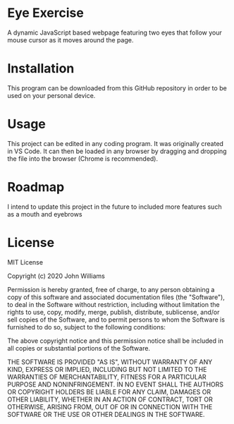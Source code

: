 # Eye Exercise
A dynamic JavaScript based webpage featuring two eyes that follow your mouse cursor as it moves around the page.

# Installation
This program can be downloaded from this GitHub repository in order to be used on your personal device.

# Usage
This project can be edited in any coding program.  It was originally created in VS Code.  It can then be loaded in any browser by dragging and dropping the file into the browser (Chrome is recommended).

# Roadmap
I intend to update this project in the future to included more features such as a mouth and eyebrows

# License
MIT License

Copyright (c) 2020 John Williams

Permission is hereby granted, free of charge, to any person obtaining a copy of this software and associated documentation files (the "Software"), to deal in the Software without restriction, including without limitation the rights to use, copy, modify, merge, publish, distribute, sublicense, and/or sell copies of the Software, and to permit persons to whom the Software is furnished to do so, subject to the following conditions:

The above copyright notice and this permission notice shall be included in all copies or substantial portions of the Software.

THE SOFTWARE IS PROVIDED "AS IS", WITHOUT WARRANTY OF ANY KIND, EXPRESS OR IMPLIED, INCLUDING BUT NOT LIMITED TO THE WARRANTIES OF MERCHANTABILITY, FITNESS FOR A PARTICULAR PURPOSE AND NONINFRINGEMENT. IN NO EVENT SHALL THE AUTHORS OR COPYRIGHT HOLDERS BE LIABLE FOR ANY CLAIM, DAMAGES OR OTHER LIABILITY, WHETHER IN AN ACTION OF CONTRACT, TORT OR OTHERWISE, ARISING FROM, OUT OF OR IN CONNECTION WITH THE SOFTWARE OR THE USE OR OTHER DEALINGS IN THE SOFTWARE.

